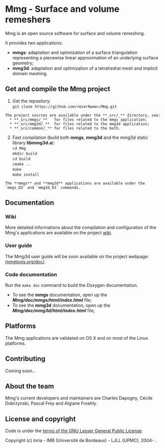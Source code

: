# Mmg - Surface and volume remeshers
Mmg is an open source software for surface and volume remeshing.

It provides two applications:
  * **mmgs**: adaptation and optimization of a surface triangulation representing a piecewise linear approximation of an underlying surface geometry;
  * **mmg3d**: adaptation and optimization of a tetrahedral mesh and implicit domain meshing.

[//]: # ( comment )

## Get and compile the Mmg project
  1. Get the repository:  
      `git clone https://github.com/<UserName>/Mmg.git`

    The project sources are available under the **_src/_** directory, see:
      * **_src/mmgs/_**   for files related to the mmgs application;
      * **_src/mmg3d/_**  for files related to the mmg3d application;
      * **_src/common/_** for files related to the both.

  2. Fast compilation (build both **mmgs**, **mmg3d** and the mmg3d static library **libmmg3d.a**):  
      `cd Mmg`  
      `mkdir build`  
      `cd build`  
      `cmake ..`  
      `make`  
      `make install`    

    The **mmgs** and **mmg3d** applications are available under the `mmgs_O3` and `mmg3d_O3` commands. 

## Documentation
### Wiki
More detailed informations about the compilation and configuration of the Mmg's applications are available on the project [wiki](https://github.com/MmgTools/Mmg/wiki).

### User guide
The Mmg3d user guide will be soon available on the project webpage: [mmgtools.org/doc/](http://www.mmgtools.org/doc/).

### Code documentation
Run the `make doc` command to build the Doxygen documentation.
  * To see the **mmgs** documentation, open up the **_Mmg/doc/mmgs/html/index.html_** file;
  * To see the **mmg3d** documentation, open up the **_Mmg/doc/mmg3d/html/index.html_** file;

## Platforms
The Mmg applications are validated on OS X and on most of the Linux platforms. 

## Contributing
Coming soon...

## About the team
Mmg's current developers and maintainers are Charles Dapogny, Cécile Dobrzynski, Pascal Frey and Algiane Froehly.

## License and copyright
Code is under the [terms of the GNU Lesser General Public License](https://raw.githubusercontent.com/MmgTools/Mmg/master/LICENSE).

Copyright (c) Inria - IMB (Université de Bordeaux) - LJLL (UPMC), 2004- .
